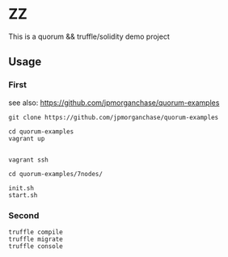 # ZZ
This is a quorum && truffle/solidity demo project

## Usage

### First

see also: https://github.com/jpmorganchase/quorum-examples

```
git clone https://github.com/jpmorganchase/quorum-examples

cd quorum-examples
vagrant up


vagrant ssh

cd quorum-examples/7nodes/

init.sh
start.sh

```

### Second

```
truffle compile
truffle migrate
truffle console
```
